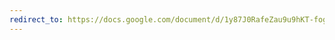 ```yaml
---
redirect_to: https://docs.google.com/document/d/1y87J0RafeZau9u9hKT-foggst3yhpxlmw7-Adgb3DbU/edit?usp=sharing
---
```


